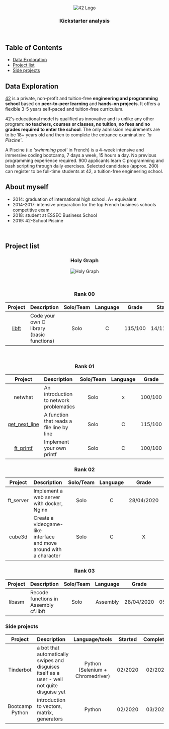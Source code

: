 <p align="center">
  <img src="srcs/42_Logo.png" alt="42 Logo" />
</p>

<h3 align="center">
  Kickstarter analysis
</h3>
<br/>

## Table of Contents

- [Data Exploration](#Data-Exploration)
- [Project list](#project-list)
- [Side projects](#side-projects)

## Data Exploration

[42](https://www.42.fr) is a private, non-profit and tuition-free **engineering and programming school** based on **peer-to-peer learning** and **hands-on projects**. It offers a flexible 3-5 years self-paced and tuition-free curriculum.

42's educational model is qualified as innovative and is unlike any other program: **no teachers, courses or classes, no tuition, no fees and no grades required to enter the school**. The only admission requirements are to be 18+ years old and then to complete the entrance examination: *'la Piscine'*.

A Piscine (i.e *'swimming pool'* in French) is a 4-week intensive and immersive coding bootcamp, 7 days a week, 15 hours a day. No previous programming experience required. 900 applicants learn C programming and bash scripting through daily exercises. Selected candidates (approx. 200) can register to be full-time students at 42, a tuition-free engineering school.
<br/>

## About myself
* 2014: graduation of international high school. A+ equivalent
* 2014-2017: intensive preparation for the top French business schools competitive exam
* 2018: student at ESSEC Business School
* 2019: 42-School Piscine


<br/>

## Project list

<h3 align="center">
  Holy Graph
</h3>

<p align="center">
  <img src="srcs/holygraph.png" alt="Holy Graph" />
</p>
<br/>

<h3 align="center">
  Rank 00
</h3>

| Project | Description | Solo/Team | Language | Grade | Started | Completed |
|:---:|:---|:---:|:---:|:---:|:---:|:---:|
| [libft](new-cursus/libft-2019) | Code your own C library (basic functions) | Solo | C | 115/100 | 14/11/2019 | 12/12/2019 |

<br/>

<h3 align="center">
  Rank 01
</h3>

| Project | Description | Solo/Team | Language | Grade | Started | Completed |
|:---:|:---|:---:|:---:|:---:|:---:|:---:|
| netwhat | An introduction to network problematics | Solo | x | 100/100 |  | 20/01/2020 |
|[get_next_line](https://github.com/VRx42/GitVR42/tree/master/2.get_next_linee) | A function that reads a file line by line | Solo | C | 115/100 | 15/12/2019 | 15/01/2020 |
|[ft_printf](https://github.com/VRx42/GitVR42/tree/master/3.ft_printf)| Implement your own printf | Solo | C | 100/100 | 20/01/2020 | 15/02/2020 |

<h3 align="center">
  Rank 02
</h3>

| Project | Description | Solo/Team | Language | Grade | Started | Completed |
|:---:|:---|:---:|:---:|:---:|:---:|:---:|
| ft_server | Implement a web server with docker, Nginx | Solo | C | 28/04/2020 | 15/03/2020 | Completed |
| cube3d | Create a videogame-like interface and move around with a character | Solo | C | X | 16/04/2020 | Completed |

<h3 align="center">
  Rank 03
</h3>

| Project | Description | Solo/Team | Language | Grade | Started | Completed |
|:---:|:---|:---:|:---:|:---:|:---:|:---:|
| libasm | Recode functions in Assembly cf.libft  | Solo | Assembly | 28/04/2020 | 05/05/2020 | :darts: |

### Side projects
| Project | Description | Language/tools | Started | Completed |
|:---:|:---|:---:|:---:|:---:|
| Tinderbot | a bot that automatically swipes and disguises itself as a user - well not quite disguise yet | Python (Selenium + Chromedriver)|02/2020|02/2020|
| Bootcamp Python | introduction to vectors, matrix, generators | Python |02/2020|03/2020|
